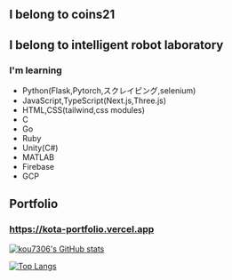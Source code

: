 ## I belong to coins21
## I belong to intelligent robot laboratory

###
### I'm learning 
- Python(Flask,Pytorch,スクレイピング,selenium)
- JavaScript,TypeScript(Next.js,Three.js)
- HTML,CSS(tailwind,css modules)
- C
- Go
- Ruby
- Unity(C#)
- MATLAB
- Firebase
- GCP


  
## Portfolio
### https://kota-portfolio.vercel.app

  



[![kou7306's GitHub stats](https://github-readme-stats.vercel.app/api?username=kou7306&show_icons=true&theme=midnight-purple)](https://github.com/kou7306/github-readme-stats)

[![Top Langs](https://github-readme-stats.vercel.app/api/top-langs/?username=kou7306&theme=midnight-purple)](https://github.com/kou7306/github-readme-stats)

<!--
**kou7306/kou7306** is a ✨ _special_ ✨ repository because its `README.md` (this file) appears on your GitHub profile.

Here are some ideas to get you started:

- 🔭 I’m currently working on ...
- 🌱 I’m currently learning ...
- 👯 I’m looking to collaborate on ...
- 🤔 I’m looking for help with ...
- 💬 Ask me about ...
- 📫 How to reach me: ...
- 😄 Pronouns: ...
- ⚡ Fun fact: ...
-->
